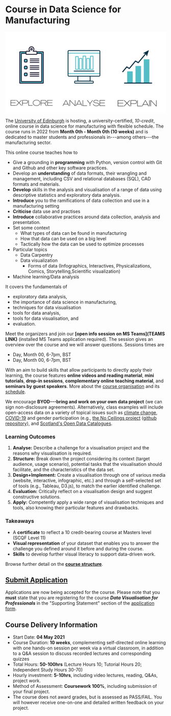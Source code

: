 # Course in Data Science for Manufacturing

![teaser](images/teaserdsm.png)

The [University of Edinburgh](https://www.ed.ac.uk) is hosting, a university-certified, _10-credit_, online course in data science for manufacturing with flexible schedule. The course runs in 2022 from __Month 0th - Month 0th (10 weeks)__ and is dedicated to master students and professionals in---among others---the manufacturing sector.

This online course teaches how to
* Give a grounding in __programming__ with Python, version control with Git and Github and other key software practices.
* Develop an __understanding__ of data formats, their wrangling and management, including CSV and relational databases (SQL), CAD formats and materials. 
* __Develop__ skills in the analysis and visualisation of a range of data using descriptive statistics and exploratory data analysis.
* __Introduce__ you to the ramifications of data collection and use in a manufacturing setting
* __Criticise__ data use and practises 
* __Introduce__ collaborative practices around data collection, analysis and presentation.
* Set some context 
  * What types of data can be found in manufacturing
  * How that data can be used on a big level
  * Tactically how the data can be used to optimize processes
* Particular topics
  * Data Carpentry
  * Data visualization 
    * Forms of data (Infographics, Interactives, Physicalizations, Comics, Storytelling,Scientific visualization)
* Machine learning/Data analysis

It covers the fundamentals of 
* exploratory data analysis,
* the importance of data science in manufacturing, 
* techniques for data visualisation
* tools for data analysis,
* tools for data visualisation, and
* evaluation.

Meet the organizers and join our **[open info session on MS Teams](TEAMS LINK)** (installed MS Teams application required). The session gives an overview over the course and we will answer questions. Sessions times are 
* Day, Month 00, 6-7pm, BST
* Day, Month 00, 6-7pm, BST


With an aim to build skills that allow participants to directly apply their learning, the course features __online videos and reading material__, __mini tutorials__, __drop-in sessions__,  __complementary online teaching material__, and __seminars by guest speakers__. More about the [course organisation](organisation.html) and its [schedule](content.html).

We encourage **BYOD---bring and work on your own data project** (we can sign non-disclosure agreements). Alternatively, class examples will include open-access data on a variety of topical issues such as [climate change](https://climateknowledgeportal.worldbank.org), [COVID-19](https://github.com/CSSEGISandData/COVID-19) and gender participation (e.g., [the No Ceilings project](http://www.noceilings.org/about) ([github repository](https://github.com/fathominfo/noceilings-data)), and [Scotland's Open Data Catalogues](http://okfnscot.github.io/open-data-scotland).

### Learning Outcomes
1. **Analyse:** Describe a challenge for a visualisation project and the reasons why visualisation is required. 
2. **Structure:** Break down the project considering its context (target audience, usage scenario), potential tasks that the visualisation should facilitate, and the characteristics of the data set.
3. **Design+Implement:** Create a visualisation through one of various media (website, interactive, infographic, etc.) and through a self-selected set of tools (e.g., Tableau, D3.js), to match the earlier identified challenge.
4. **Evaluation:** Critically reflect on a visualisation design and suggest constructive solutions. 
5. **Apply:** Competently apply a wide range of visualisation techniques and tools, also knowing their particular features and drawbacks.

### Takeaways 
* A **certificate** to reflect a 10 credit-bearing course at Masters level (SCQF Level 11)
* **Visual representation** of your dataset that enables you to answer the challenge you defined around it before and during the course.
* **Skills** to develop further visual literacy to support data-driven work.

Browse further detail on the __[course structure](organisation.md)__.

<!-- ## Focus Groups -->

## [Submit Application](https://www.ed.ac.uk/studying/postgraduate/degrees/index.php?r=site/view&edition=2020&id=1002)

Applications are now being accepted for the course. Please note that you **must** state that you are registering for the course ***Data Visualisation for Professionals*** in the "Supporting Statement" section of the [application form](https://www.ed.ac.uk/studying/postgraduate/degrees/index.php?r=site/view&edition=2020&id=1002).


## Course Delivery Information
* Start Date: __04 May 2021__
* Course Duration: __10 weeks__, complementing self-directed online learning with one hands-on session per week via a virtual classroom, in addition to a Q&amp;A session to discuss recorded lectures and corresponding quizzes
* Total Hours: __50-100hrs__ (Lecture Hours 10; Tutorial Hours 20; Independent Study Hours 30-70) 
* Hourly investment: __5-10hrs__, including video lectures, reading, Q&As, project work.
* Method of Assessment: __Coursework 100%__, including submission of your final project. 
* The course does not award grades, but is assessed as PASS/FAIL. You will however receive one-on-one and detailed written feedback on your project.
